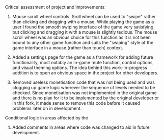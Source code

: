 Critical assessment of project and improvements:

1. Mouse scroll wheel controls. Sroll wheel can be used to "swipe" rather than clicking and dragging with a mouse. While playing the game as a user I found the smooth swiping interface of the game very satisfying, but clicking and dragging it with a mouse is slightly tedious. The mouse scroll wheel was an obvious choice for this function as it is not been bound to any other game function and suits the "swiping" style of the game interface in a mouse (rather than touch) context.

2. Added a settings page for the game as a framework for adding future functionality, most notably an in-game mute function, control options, and visual theming options. The idea behind this work-in-progress addition is to open an obvious space in the project for other developers.

3. Removed useless monetisation code that was not being used and was clogging up game logic wherever the sequence of levels needed to be checked. Since monetisation was not implemented in the original game and there is no plan for it to be implemented by the original developer or in this fork, it made sense to remove this code before it caused problems later on in development. 



Conditional logic in areas affected by the 

4. Added comments in areas where code was changed to aid in future development.

